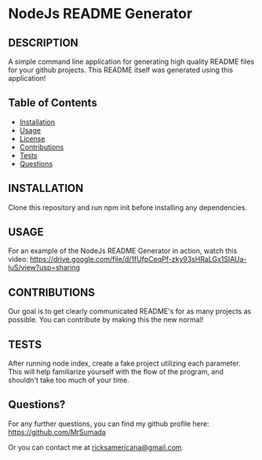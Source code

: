# NodeJs README Generator

## DESCRIPTION

A simple command line application for generating high quality README files for your github projects. This README itself was generated using this application!


## Table of Contents

- [Installation](#installation)
- [Usage](#usage)
- [License](#license)
- [Contributions](#contributions)
- [Tests](#tests)
- [Questions](#questions)


## INSTALLATION

Clone this repository and run npm init before installing any dependencies.

## USAGE

For an example of the NodeJs README Generator in action, watch this video: https://drive.google.com/file/d/1fUfpCeqPf-zky93sHRaLGx1SlAUa-luS/view?usp=sharing


## CONTRIBUTIONS

Our goal is to get clearly communicated README's for as many projects as possible. You can contribute by making this the new normal!

## TESTS

After running node index, create a fake project utilizing each parameter. This will help familiarize yourself with the flow of the program, and shouldn't take too much of your time. 


## Questions?

For any further questions, you can find my github profile here: https://github.com/MrSumada

Or you can contact me at ricksamericana@gmail.com.